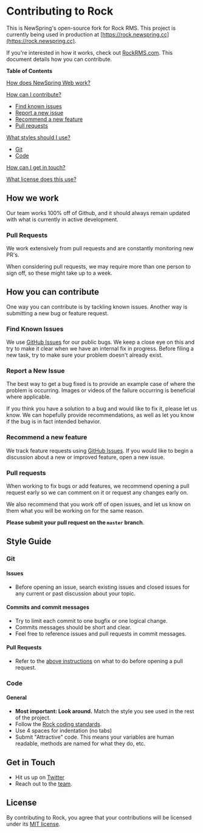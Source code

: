 # Contributing to Rock

This is NewSpring's open-source fork for Rock RMS.  This project is currently being used in production at [https://rock.newspring.cc](https://rock.newspring.cc).

If you're interested in how it works, check out [RockRMS.com](http://rockrms.com).  This document details how you can contribute.

**Table of Contents**

[How does NewSpring Web work?](#how-we-work)

[How can I contribute?](#how-you-can-contribute)
  * [Find known issues](#find-known-issues)
  * [Report a new issue](#report-a-new-issue)
  * [Recommend a new feature](#recommend-a-new-feature)
  * [Pull requests](#pull-requests)

[What styles should I use?](#style-guide)
  * [Git](#git)
  * [Code](#code)

[How can I get in touch?](#get-in-touch)

[What license does this use?](#license)

## How we work

Our team works 100% off of Github, and it should always remain updated with what is currently in active development.

### Pull Requests

We work extensively from pull requests and are constantly monitoring new PR's.

When considering pull requests, we may require more than one person to sign off, so these might take up to a week.

## How you can contribute

One way you can contribute is by tackling known issues. Another way is submitting a new bug or feature request.

### Find Known Issues

We use [GitHub Issues](../../issues) for our public bugs. We keep a close eye on this and try to make it clear when we have an internal fix in progress. Before filing a new task, try to make sure your problem doesn't already exist.

### Report a New Issue

The best way to get a bug fixed is to provide an example case of where the problem is occurring. Images or videos of the failure occurring is beneficial where applicable. 

If you think you have a solution to a bug and would like to fix it, please let us know. We can hopefully provide recommendations, as well as let you know if the bug is in fact intended behavior.

### Recommend a new feature

We track feature requests using [GitHub Issues](../../issues). If you would like to begin a discussion about a new or improved feature, open a new issue.

### Pull requests

When working to fix bugs or add features, we recommend opening a pull request early so we can comment on it or request any changes early on. 

We also recommend that you work off of open issues, and let us know on them what you will be working on for the same reason.

**Please submit your pull request on the `master` branch**.

## Style Guide

### Git

#### Issues
- Before opening an issue, search existing issues and closed issues for any current or past discussion about your topic.

#### Commits and commit messages
- Try to limit each commit to one bugfix or one logical change.
- Commits messages should be short and clear.
- Feel free to reference issues and pull requests in commit messages.

#### Pull Requests
- Refer to the [above instructions](#pull-requests) on what to do before opening a pull request.

### Code

#### General

* **Most important: Look around.** Match the style you see used in the rest of the project.
* Follow the [Rock coding standards](https://github.com/SparkDevNetwork/Rock/wiki/Coding-standards).
* Use 4 spaces for indentation (no tabs)
* Submit "Attractive" code.  This means your variables are human readable, methods are named for what they do, etc. 

## Get in Touch

* Hit us up on [Twitter](https://twitter.com/newspringweb)
* Reach out to the [team](https://github.com/orgs/NewSpring/people).

## License

By contributing to Rock, you agree that your contributions will be licensed under its [MIT license](./LICENSE.md).

